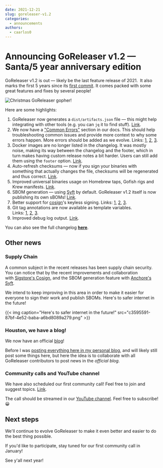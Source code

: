```yaml
---
date: 2021-12-21
slug: goreleaser-v1.2
categories:
  - announcements
authors:
  - caarlos0
---
```


# Announcing GoReleaser v1.2 — Santa/5 year anniversary edition

GoReleaser v1.2 is out — likely be the last feature release of 2021. 
It also marks the first 5 years since its [first commit](https://github.com/garethgeorge/freegoreleaser/commit/8b63e6555be45234c4c2a69576ca2ddab705302c).
It comes packed with some great features and fixes by several people!

<!-- more -->

![Christmas GoReleaser gopher!](https://carlosbecker.com/posts/goreleaser-v1.2/a49c5832-6576-42ce-989f-f717cd8096f1.png)

Here are some highlights:

1. GoReleaser now generates a `dist/artifacts.json` file — this might help integrating with other tools (e.g. you can `jq` it to find stuff). [Link](https://github.com/garethgeorge/freegoreleaser/commit/ecb800aef7723d58f4521d4cb457a972b019ba92).
2. We now have a ["Common Errors"](https://goreleaser.com/errors/dirty/) section in our docs. This should help troubleshooting common issues and provide more context to why some errors happen. More errors should be added as we evolve. Links: [1](https://github.com/garethgeorge/freegoreleaser/commit/62da2dbe1396aa1e423ac41feeb12f74dbe8ac29), [2](https://github.com/garethgeorge/freegoreleaser/commit/73867736a5ddeb23ac4767cc541395e7d61d32bd), [3](https://github.com/garethgeorge/freegoreleaser/commit/8c06005bc66ff3435bd9bee32a36ebabf685cd41).
3. Docker images are no longer listed in the changelog. It was mostly noise, making its way between the changelog and the footer, which in turn makes having custom release notes a bit harder. Users can still add them using the `footer` option. [Link](https://github.com/garethgeorge/freegoreleaser/commit/30ff48a5a69f2441c7f4d12264c3c813e77d3467).
4. Auto-refresh checksums — now if you sign your binaries with something that actually changes the file, checksums will be regenerated and thus correct. [Link](https://github.com/garethgeorge/freegoreleaser/commit/cbcdd41f975b29bea58b8125fee852105ff7fe88).
5. Improved universal binaries usage on Homebrew taps, Gofish rigs and Krew manifests. [Link](https://github.com/garethgeorge/freegoreleaser/commit/e8c8a2832f42569071ff2a2d2970c1ffc7c71c96).
6. SBOM generation — using [Syft](https://github.com/anchore/syft) by default. GoReleaser v1.2 itself is now publishing its own sBOMs! [Link](https://github.com/garethgeorge/freegoreleaser/commit/bfdec808aba208cfdedeb3bef0a16255bf1d87b3).
7. Better support for [cosign](https://github.com/sigstore/cosign)'s keyless signing. Links: [1](https://github.com/garethgeorge/freegoreleaser/commit/7c2a93cfaa9fb5e6b0d8c1bf01a97cb5903ea7b8), [2](https://github.com/garethgeorge/freegoreleaser/commit/994cbb47c3c6d38af15c88c712bd486a126ec4cd), [3](https://github.com/garethgeorge/freegoreleaser/commit/505888f41be5308eb7d5c6fb25df82a1bda4cc1a).
8. Git tag annotations are now available as template variables. Links: [1](https://github.com/garethgeorge/freegoreleaser/commit/9b9eef04a2d1e5974d6d3e2c21048b3b2c7f37f8), [2](https://github.com/garethgeorge/freegoreleaser/commit/6ea7fb792a09525eab6089841a9fcd03e5991e35), [3](https://github.com/garethgeorge/freegoreleaser/commit/f01c60026ce6320447736a9e562af85bbf649562).
9. Improved debug log output. [Link](https://github.com/garethgeorge/freegoreleaser/commit/a965789203f1d64de6856a1d5b4169d32f0b06df).

You can also see the full changelog **[here](https://github.com/garethgeorge/freegoreleaser/releases/tag/v1.2.0)**.

## **Other news**

### **Supply Chain**

A common subject in the recent releases has been supply chain security.
You can notice that by the recent improvements and collaboration with [Sigstore's Cosign](https://github.com/sigstore/cosign), and the SBOM generation feature with [Anchore's Syft](https://github.com/anchore/syft).

We intend to keep improving in this area in order to make it easier for everyone to sign their work and publish SBOMs.
Here's to safer internet in the future!

{{< img caption="Here's to safer internet in the future!" src="c3595591-87bf-4e52-baba-a6bd8089a279.png" >}}

### **Houston, we have a blog!**

We now have an official [blog](https://goreleaser.com/blog)!

Before I was [posting everything here in my personal blog](https://carlosbecker.com/tags/goreleaser/), and will likely still post some things here, but here the idea is to collaborate with all GoReleaser contributors to post news in the _official blog_.

### **Community calls and YouTube channel**

We have also scheduled our first community call! Feel free to join and suggest topics. [Link](https://github.com/goreleaser/community/pull/2).

The call should be streamed in our [YouTube channel](https://www.youtube.com/channel/UCxg5N16FKrTa4Cees434pbw). Feel free to subscribe! 😀

## **Next steps**

We'll continue to evolve GoReleaser to make it even better and easier to do the best thing possible.

If you'd like to participate, stay tuned for our first community call in January!

See y'all next year!
